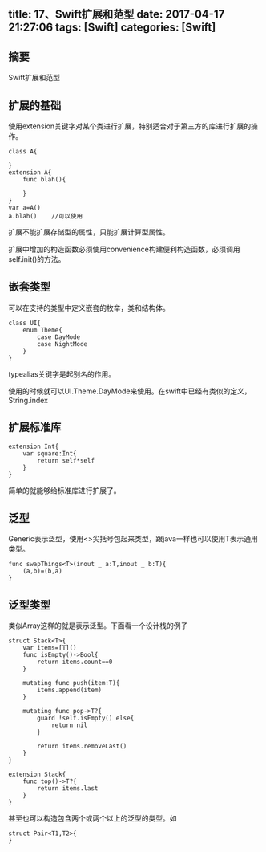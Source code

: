 title: 17、Swift扩展和范型
date: 2017-04-17 21:27:06
tags: [Swift]
categories: [Swift]
---

## 摘要
Swift扩展和范型
<!--more-->


## 扩展的基础
	
使用extension关键字对某个类进行扩展，特别适合对于第三方的库进行扩展的操作。

	class A{

	}
	extension A{
		func blah(){

		}
	}
	var a=A()
	a.blah()	//可以使用

扩展不能扩展存储型的属性，只能扩展计算型属性。
	
扩展中增加的构造函数必须使用convenience构建便利构造函数，必须调用self.init()的方法。

## 嵌套类型
	
可以在支持的类型中定义嵌套的枚举，类和结构体。

	class UI{
		enum Theme{
			case DayMode
			case NightMode
		}
	}

typealias关键字是起别名的作用。
	
使用的时候就可以UI.Theme.DayMode来使用。在swift中已经有类似的定义，String.index

## 扩展标准库

	extension Int{
		var square:Int{
			return self*self
		}
	}
	
简单的就能够给标准库进行扩展了。

## 泛型
	
Generic表示泛型，使用<>尖括号包起来类型，跟java一样也可以使用T表示通用类型。

	func swapThings<T>(inout _ a:T,inout _ b:T){
		(a,b)=(b,a)
	}

## 泛型类型
	
类似Array<Int>这样的就是表示泛型。下面看一个设计栈的例子

	struct Stack<T>{
		var items=[T]()
		func isEmpty()->Bool{
			return items.count==0
		}

		mutating func push(item:T){
			items.append(item)
		}

		mutating func pop->T?{
			guard !self.isEmpty() else{
				return nil
			}

			return items.removeLast()
		}
	}

	extension Stack{
		func top()->T?{
			return items.last
		}
	}

甚至也可以构造包含两个或两个以上的泛型的类型。如

	struct Pair<T1,T2>{
	}
